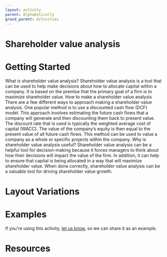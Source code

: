 ```yaml
---
layout: activity
parent: Alphabetically
grand_parent: Activities
---
```


# Shareholder value analysis

# Getting Started

What is shareholder value analysis? Shareholder value analysis is a tool that can be used to help make decisions about how to allocate capital within a company. It is based on the premise that the primary goal of a firm is to maximize shareholder value. How to make a shareholder value analysis There are a few different ways to approach making a shareholder value analysis. One popular method is to use a discounted cash flow (DCF) model. This approach involves estimating the future cash flows that a company will generate and then discounting them back to present value. The discount rate that is used is typically the weighted average cost of capital (WACC). The value of the company’s equity is then equal to the present value of all future cash flows. This method can be used to value a company as a whole or specific projects within the company. Why is shareholder value analysis useful? Shareholder value analysis can be a helpful tool for decision-making because it forces managers to think about how their decisions will impact the value of the firm. In addition, it can help to ensure that capital is being allocated in a way that will maximize shareholder value. When done correctly, shareholder value analysis can be a valuable tool for driving shareholder value growth.

# Layout Variations
# Examples
If you're using this activity, [let us know](https://github.com/Standards-and-Practices/structured-rapid-development/issues/new?assignees=&labels=documentation&template=example-submission.md&title=Example+of+%5Byour+pattern+here%5D), so we can share it as an example.
# Resources